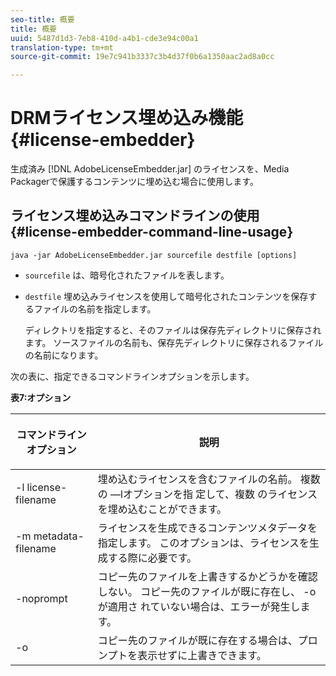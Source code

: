 ```yaml
---
seo-title: 概要
title: 概要
uuid: 5487d1d3-7eb8-410d-a4b1-cde3e94c00a1
translation-type: tm+mt
source-git-commit: 19e7c941b3337c3b4d37f0b6a1350aac2ad8a0cc

---
```



# DRMライセンス埋め込み機能 {#license-embedder}

生成済み [!DNL AdobeLicenseEmbedder.jar] のライセンスを、Media Packagerで保護するコンテンツに埋め込む場合に使用します。

## ライセンス埋め込みコマンドラインの使用 {#license-embedder-command-line-usage}

```
java -jar AdobeLicenseEmbedder.jar sourcefile destfile [options]
```

* `sourcefile` は、暗号化されたファイルを表します。
* `destfile` 埋め込みライセンスを使用して暗号化されたコンテンツを保存するファイルの名前を指定します。

   ディレクトリを指定すると、そのファイルは保存先ディレクトリに保存されます。 ソースファイルの名前も、保存先ディレクトリに保存されるファイルの名前になります。

次の表に、指定できるコマンドラインオプションを示します。

**表7:オプション**

<table frame="all" colsep="1" rowsep="1" class="+ topic/table adobe-d/table " id="table_hnl_2sy_n4">  
 <thead class="- topic/thead "> 
  <tr rowsep="1" class="- topic/row "> 
   <th colname="1" class="- topic/entry entry"> <p class="- topic/p ">コマンドラインオプション </p> </th> 
   <th colname="2" class="- topic/entry entry"> <p class="- topic/p ">説明 </p> </th> 
  </tr> 
 </thead>
 <tbody class="- topic/tbody "> 
  <tr rowsep="1" class="- topic/row "> 
   <td colname="1" class="- topic/entry "> <span class="+ topic/ph pr-d/codeph codeph"> -l license-filename </span> </td> 
   <td colname="2" class="- topic/entry "> 埋め込むライセンスを含むファイルの名前。 複数の —lオプションを指 <span class="codeph"> 定して、複数 </span> のライセンスを埋め込むことができます。 </td> 
  </tr> 
  <tr rowsep="1" class="- topic/row "> 
   <td colname="1" class="- topic/entry "> <span class="+ topic/ph pr-d/codeph codeph"> -m metadata-filename </span> </td> 
   <td colname="2" class="- topic/entry "> ライセンスを生成できるコンテンツメタデータを指定します。 このオプションは、ライセンスを生成する際に必要です。 </td> 
  </tr> 
  <tr rowsep="1" class="- topic/row "> 
   <td colname="1" class="- topic/entry "> <span class="codeph"> -noprompt </span> </td> 
   <td colname="2" class="- topic/entry "> コピー先のファイルを上書きするかどうかを確認しない。 コピー先のファイルが既に存在し、 <span class="codeph"> -oが適用さ </span> れていない場合は、エラーが発生します。 </td> 
  </tr> 
  <tr rowsep="0" class="- topic/row "> 
   <td colname="1" class="- topic/entry "> <span class="codeph"> -o </span> </td> 
   <td colname="2" class="- topic/entry "> コピー先のファイルが既に存在する場合は、プロンプトを表示せずに上書きできます。 </td> 
  </tr> 
 </tbody> 
</table>
